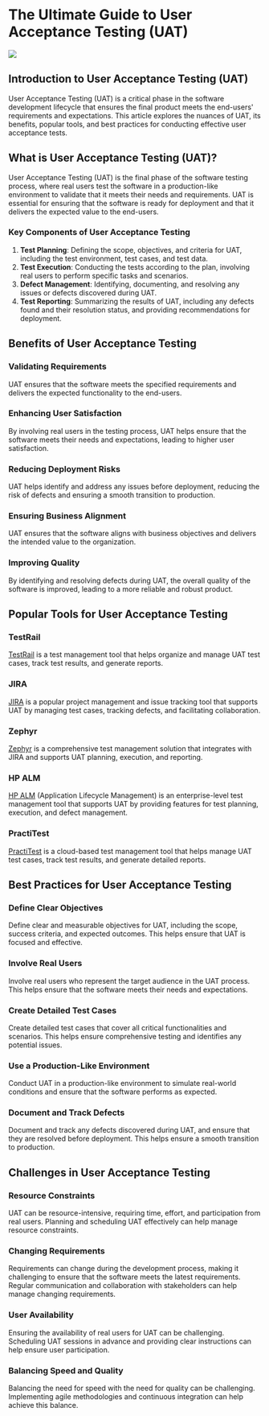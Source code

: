 # The Ultimate Guide to User Acceptance Testing (UAT)

![](image/user.webp)

## Introduction to User Acceptance Testing (UAT)

User Acceptance Testing (UAT) is a critical phase in the software development lifecycle that ensures the final product meets the end-users' requirements and expectations. This article explores the nuances of UAT, its benefits, popular tools, and best practices for conducting effective user acceptance tests.

## What is User Acceptance Testing (UAT)?

User Acceptance Testing (UAT) is the final phase of the software testing process, where real users test the software in a production-like environment to validate that it meets their needs and requirements. UAT is essential for ensuring that the software is ready for deployment and that it delivers the expected value to the end-users.

### Key Components of User Acceptance Testing

1. **Test Planning**: Defining the scope, objectives, and criteria for UAT, including the test environment, test cases, and test data.
2. **Test Execution**: Conducting the tests according to the plan, involving real users to perform specific tasks and scenarios.
3. **Defect Management**: Identifying, documenting, and resolving any issues or defects discovered during UAT.
4. **Test Reporting**: Summarizing the results of UAT, including any defects found and their resolution status, and providing recommendations for deployment.

## Benefits of User Acceptance Testing

### Validating Requirements

UAT ensures that the software meets the specified requirements and delivers the expected functionality to the end-users.

### Enhancing User Satisfaction

By involving real users in the testing process, UAT helps ensure that the software meets their needs and expectations, leading to higher user satisfaction.

### Reducing Deployment Risks

UAT helps identify and address any issues before deployment, reducing the risk of defects and ensuring a smooth transition to production.

### Ensuring Business Alignment

UAT ensures that the software aligns with business objectives and delivers the intended value to the organization.

### Improving Quality

By identifying and resolving defects during UAT, the overall quality of the software is improved, leading to a more reliable and robust product.

## Popular Tools for User Acceptance Testing

### TestRail

[TestRail](https://www.gurock.com/testrail/) is a test management tool that helps organize and manage UAT test cases, track test results, and generate reports.

### JIRA

[JIRA](https://www.atlassian.com/software/jira) is a popular project management and issue tracking tool that supports UAT by managing test cases, tracking defects, and facilitating collaboration.

### Zephyr

[Zephyr](https://www.getzephyr.com/) is a comprehensive test management solution that integrates with JIRA and supports UAT planning, execution, and reporting.

### HP ALM

[HP ALM](https://www.microfocus.com/en-us/products/application-lifecycle-management/overview) (Application Lifecycle Management) is an enterprise-level test management tool that supports UAT by providing features for test planning, execution, and defect management.

### PractiTest

[PractiTest](https://www.practitest.com/) is a cloud-based test management tool that helps manage UAT test cases, track test results, and generate detailed reports.

## Best Practices for User Acceptance Testing

### Define Clear Objectives

Define clear and measurable objectives for UAT, including the scope, success criteria, and expected outcomes. This helps ensure that UAT is focused and effective.

### Involve Real Users

Involve real users who represent the target audience in the UAT process. This helps ensure that the software meets their needs and expectations.

### Create Detailed Test Cases

Create detailed test cases that cover all critical functionalities and scenarios. This helps ensure comprehensive testing and identifies any potential issues.

### Use a Production-Like Environment

Conduct UAT in a production-like environment to simulate real-world conditions and ensure that the software performs as expected.

### Document and Track Defects

Document and track any defects discovered during UAT, and ensure that they are resolved before deployment. This helps ensure a smooth transition to production.

## Challenges in User Acceptance Testing

### Resource Constraints

UAT can be resource-intensive, requiring time, effort, and participation from real users. Planning and scheduling UAT effectively can help manage resource constraints.

### Changing Requirements

Requirements can change during the development process, making it challenging to ensure that the software meets the latest requirements. Regular communication and collaboration with stakeholders can help manage changing requirements.

### User Availability

Ensuring the availability of real users for UAT can be challenging. Scheduling UAT sessions in advance and providing clear instructions can help ensure user participation.

### Balancing Speed and Quality

Balancing the need for speed with the need for quality can be challenging. Implementing agile methodologies and continuous integration can help achieve this balance.
